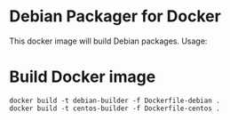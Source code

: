 # Debian Packager for Docker

This docker image will build Debian packages. Usage:

# Build Docker image
```
docker build -t debian-builder -f Dockerfile-debian .
docker build -t centos-builder -f Dockerfile-centos .
```
